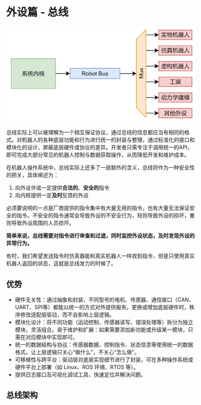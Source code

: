 # 外设篇 - 总线

![图 1](images/有外设内核.png)  

总线实际上可以被理解为一个相互保证协议，通过总线的信息都应当有相同的格式。对机器人的各种底层功能和行为进行统一的封装与整理，通过标准化的接口和模块化的设计，屏蔽底层硬件或协议的差异。开发者只需专注于调用统一的API，即可完成大部分常见的机器人控制与数据获取操作，从而降低开发和维护成本。

在机器人操作系统中，总线实际上还多了一层额外的含义，总线将作为一种安全性的把关，具体阐述为：

1. 向外设许诺一定提供**合法的**、**安全的**指令
2. 向内核提供一定**及时**反馈的外设

必须要说明的一点是厂商提供的指令集中有大量无用的指令，也有大量无法保证安全的指令。不安全的指令通常会导致外设的不安全行为，轻则导致外设的损坏，重则导致外设周围的人员损坏。

**简单来说，总线需要对指令进行审查和过滤，同时监控外设状态，及时发现外设的异常行为。**

有时，我们希望发送指令时仿真器能和真实机器人一样收到指令，但是只使用真实机器人返回的状态，这就是总线发力的时候了。

## 优势

* 硬件无关性：通过抽象和封装，不同型号的电机、传感器、通信接口（CAN、UART、SPI等）都能以统一的方式对外提供服务。更换或增加底层硬件时，秩序修改适配层驱动，而不会影响上层逻辑。
* 模块化设计：将不同功能（运动控制、传感器读写、错误处理等）拆分为独立模块，灵活组合。易于维护和扩展：如果需要添加新功能或升级某一模块，只需在对应模块中实现即可。
* 统一的数据结构与协议：传感器数据、控制指令、状态信息等使用统一的数据格式，让上层逻辑只关心“做什么”，不关心“怎么做”。
* 可移植性与跨平台：驱动层对底层实现细节进行了封装，可在多种操作系统或硬件平台上部署（如 Linux、ROS 环境、RTOS 等）。
* 提供日志接口及可视化调试工具，快速定位并解决问题。

## 总线架构
